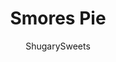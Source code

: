 ---
layout: ../../layouts/MarkdownPostLayout.astro
title: Smores Pie
author: ShugarySweets
pubDate: 2021-05-26
description: "Bring the campfire treats indoors with this five ingredient S&#x27;mores Pie recipe. Mini graham cracker pie crusts have a creamy chocolate filling with toasted marshmallow and a chocolate bar topping. The perfect no-bake dessert for summertime!"
image_url: https://www.shugarysweets.com/wp-content/uploads/2021/06/smores-pie-facebook.jpg
tags: ["Pies and Tarts","American"]
calories: 1283
protein: 15
carbohydrates: 147
fats: 71
fiber: 8
ingredients: ["6 mini graham cracker crusts","6 ounces dark baking chocolate","6 ounces heavy cream","1½ cups marshmallow fluff","1 Hershey bar, broken into pieces"]
serves: 6
time: "1 hour 10 minutes"
prepTime: "10 minutes"
instructions: ["Arrange the pie crusts on a baking sheet.","Finely chop the chocolate and place in a medium sized bowl. Heat the heavy cream over medium heat just until the edges begin to simmer, then pour over the top of the chocolate and let sit for 5 minutes before whisking into a ganache.","Divide the ganache between the 6 pie crusts, pouring into the bottoms, and transfer baking sheet to the refrigerator to set for about 1 hour.","Remove from the fridge and top with about ¼ cup of marshmallow fluff each. Toast with a kitchen torch to give that signature roasted marshmallow appearance.","Top with a Hershey’s bar if desired."]
nutrition: ["1283 calories","147 grams carbohydrates","35 milligrams cholesterol","71 grams fat","8 grams fiber","15 grams protein","25 grams saturated fat","897 grams sodium","49 grams sugar","0 grams trans fat","42 grams unsaturated fat"]
---